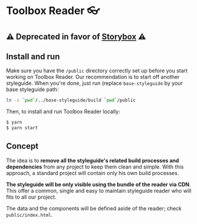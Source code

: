 # Toolbox Reader 👓

## ⚠️ Deprecated in favor of [**Storybox**](https://github.com/frontend/storybox) ⚠️

## Install and run

Make sure you have the `/public` directory correctly set up before you start working on Toolbox Reader. Our recommendation is to start off another styleguide. When you're done, just run (replace `base-styleguide` by your base styleguide path:

```bash
ln -s `pwd`/../base-styleguide/build `pwd`/public
```

Then, to install and run Toolbox Reader locally:

```bash
$ yarn
$ yarn start
```

## Concept

The idea is to **remove all the styleguide's related build processes and dependencies** from any project to keep them clean and simple. With this approach, a standard project will contain only his own build processes.

**The styleguide will be only visible using the bundle of the reader via CDN**. This offer a common, single and easy to maintain styleguide reader who will fits to all our project.

The data and the components will be defined aside of the reader; check `public/index.html`.
